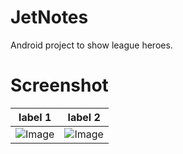 
# JetNotes

Android project to show league heroes.

# Screenshot

label 1 | label 2
--- | --- 
![Image](https://github.com/user-attachments/assets/7376e0d5-59ee-4829-906c-262110d48363) | ![Image](https://github.com/user-attachments/assets/fabfd0f7-8f0d-4bd3-8fd0-6860d44c1f0c)